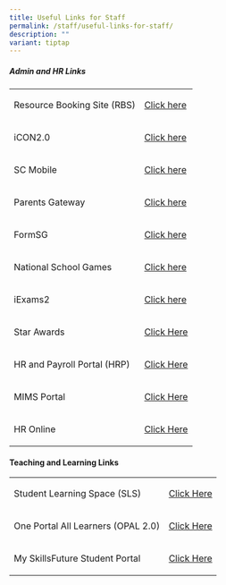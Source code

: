 ```yaml
---
title: Useful Links for Staff
permalink: /staff/useful-links-for-staff/
description: ""
variant: tiptap
---
```

<h5>Admin and HR Links</h5>
<table style="minWidth: 50px">
<colgroup>
<col>
<col>
</colgroup>
<tbody>
<tr>
<td rowspan="1" colspan="1">
<p>Resource Booking Site (RBS)</p>
</td>
<td rowspan="1" colspan="1">
<p><a href="https://rbs.avero-tech.com/" rel="noopener noreferrer" target="_blank">Click here</a>
</p>
</td>
</tr>
<tr>
<td rowspan="1" colspan="1">
<p>iCON2.0</p>
</td>
<td rowspan="1" colspan="1">
<p><a href="https://icon.moe.edu.sg/" rel="noopener noreferrer" target="_blank">Click here</a>
</p>
</td>
</tr>
<tr>
<td rowspan="1" colspan="1">
<p>SC Mobile</p>
</td>
<td rowspan="1" colspan="1">
<p><a href="https://scmobile.moe.edu.sg/" rel="noopener noreferrer" target="_blank">Click here</a>
</p>
</td>
</tr>
<tr>
<td rowspan="1" colspan="1">
<p>Parents Gateway
<br>
</p>
</td>
<td rowspan="1" colspan="1">
<p><a href="https://pg.moe.edu.sg/" rel="noopener noreferrer" target="_blank">Click here</a>
<br>
</p>
</td>
</tr>
<tr>
<td rowspan="1" colspan="1">
<p>FormSG</p>
</td>
<td rowspan="1" colspan="1">
<p><a href="https://form.gov.sg/" rel="noopener noreferrer" target="_blank">Click here</a>
<br>
</p>
</td>
</tr>
<tr>
<td rowspan="1" colspan="1">
<p>National School Games</p>
</td>
<td rowspan="1" colspan="1">
<p><a href="https://nsg.moe.edu.sg/" rel="noopener noreferrer" target="_blank">Click here</a>
<br>
</p>
</td>
</tr>
<tr>
<td rowspan="1" colspan="1">
<p>iExams2</p>
</td>
<td rowspan="1" colspan="1">
<p><a href="https://iexams.seab.gov.sg/login" rel="noopener noreferrer" target="_blank">Click here</a>
<br>
</p>
</td>
</tr>
<tr>
<td rowspan="1" colspan="1">
<p>Star Awards</p>
</td>
<td rowspan="1" colspan="1">
<p><a href="https://docs.google.com/forms/d/e/1FAIpQLSfBFCyUl9pva03Ih5oiNDwlmFE5e7eP2Z8NEYPodcgo-7aWvw/viewform" rel="noopener noreferrer" target="_blank">Click Here</a>
</p>
</td>
</tr>
<tr>
<td rowspan="1" colspan="1">
<p>HR and Payroll Portal (HRP)</p>
</td>
<td rowspan="1" colspan="1">
<p><a href="https://www.hrp.gov.sg/" rel="noopener noreferrer" target="_blank">Click Here</a>
</p>
</td>
</tr>
<tr>
<td rowspan="1" colspan="1">
<p>MIMS Portal</p>
</td>
<td rowspan="1" colspan="1">
<p><a href="https://idp.mims.moe.gov.sg/nidp/saml2/sso" rel="noopener noreferrer" target="_blank">Click Here</a>
</p>
</td>
</tr>
<tr>
<td rowspan="1" colspan="1">
<p>HR Online</p>
</td>
<td rowspan="1" colspan="1">
<p><a href="http://intranet.moe.gov.sg/hronline/Pages/Home.aspx" rel="noopener noreferrer" target="_blank">Click Here</a>
</p>
</td>
</tr>
</tbody>
</table>
<h4><strong>Teaching and Learning Links</strong></h4>
<table style="minWidth: 50px">
<colgroup>
<col>
<col>
</colgroup>
<tbody>
<tr>
<td rowspan="1" colspan="1">
<p>Student Learning Space (SLS)</p>
</td>
<td rowspan="1" colspan="1">
<p><a href="https://vle.learning.moe.edu.sg/" rel="noopener noreferrer" target="_blank">Click Here</a>
</p>
</td>
</tr>
<tr>
<td rowspan="1" colspan="1">
<p>One Portal All Learners (OPAL 2.0)</p>
</td>
<td rowspan="1" colspan="1">
<p><a href="https://idm.opal2.moe.edu.sg/account/login?returnUrl=%2Fconnect%2Fauthorize%2Fcallback%3Fresponse_type%3Dcode%26client_id%3DOpal2WebApp%26state%3Dwtj-_CyyRG56gdMwdaPHb-4Lhn1zWvpaLEd4VOtk39q1Y%26redirect_uri%3Dhttps%253A%252F%252Fwww.opal2.moe.edu.sg%252Fapp%252Findex.html%26scope%3Droles%2520profile%2520cxprofile%2520openid%2520cxDomainInternalApi%26code_challenge%3DAp7aqdvY63VSY-e6Dv0sqTel8CnraTPUGeY4fHBR46o%26code_challenge_method%3DS256%26nonce%3Dwtj-_CyyRG56gdMwdaPHb-4Lhn1zWvpaLEd4VOtk39q1Y" rel="noopener noreferrer" target="_blank">Click Here</a>
</p>
</td>
</tr>
<tr>
<td rowspan="1" colspan="1">
<p>My SkillsFuture Student Portal</p>
</td>
<td rowspan="1" colspan="1">
<p><a href="https://www.myskillsfuture.gov.sg/content/student/en/primary.html" rel="noopener noreferrer" target="_blank">Click Here</a>
</p>
</td>
</tr>
</tbody>
</table>
<p></p>